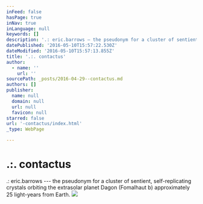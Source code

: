 ```yaml
---
inFeed: false
hasPage: true
inNav: true
inLanguage: null
keywords: []
description: '.: eric.barrows — the pseudonym for a cluster of sentient, self-replicating crystals orbiting the extrasolar planet Dagon (Fomalhaut b) approximately 25 light-years from Earth.'
datePublished: '2016-05-10T15:57:22.530Z'
dateModified: '2016-05-10T15:57:13.855Z'
title: '.:. contactus'
author:
  - name: ''
    url: ''
sourcePath: _posts/2016-04-29--contactus.md
authors: []
publisher:
  name: null
  domain: null
  url: null
  favicon: null
starred: false
url: '-contactus/index.html'
_type: WebPage

---
```

# .:. contactus

.: eric.barrows --- the pseudonym for a cluster of sentient, self-replicating crystals orbiting the extrasolar planet Dagon (Fomalhaut b) approximately 25 light-years from Earth.
![](https://s3-us-west-2.amazonaws.com/the-grid-img/p/f3a3efa1401be505b45668097a52e1333fe05975.jpg)